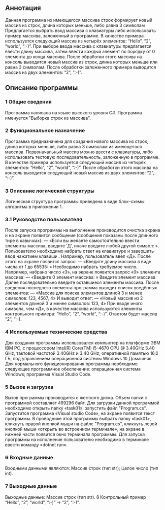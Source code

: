 ## Аннотация ##
Данная программа из имеющегося массива строк формирует новый массив из строк, длина которых меньше, либо равна 3 символам
  Предлагается выбрать ввод массива с клавиатуры либо использовать пример массива, заложенный в программе.
В качестве примера используется следующий массив из четырёх элементов:
“Hello”, “2”, “world”, “:-)”.
  При выборе ввода массива с клавиатуры предлагается ввести длину массива, затем ввести каждый элемент по порядку от 0 элемента до конца массива.
  После обработки этого массива на консоль выводится новый массив из строк, длина которых меньше или равна 3 символам. После обработки заложенного примера выводится массив из двух элементов: “2”, “:-)”.

## Описание программы ##

### 1 Общие сведения ###
Программа написана на языке высокого уровня С#. Программа именуется "Выборка строк из массива". 
### 2 Функциональное назначение ###
Программа предназначена для создания нового массива из строк, длина которых меньше, либо равна 3 символам из имеющегося массива. Первоначальный массив можно ввести с клавиатуры, либо использовать тестовую последовательность, заложенную в программе. В качестве примера используется следующий массив из четырёх элементов: “Hello”, “2”, “world”, “:-)”. После обработки этого массива на консоль выводится следующий новый массив из двух элементов: “2”, “:-)”. 
### 3 Описание логической структуры ###
Логическая структура программы приведена в виде блок–схемы алгоритма в приложении 1.
### 3.1 Руководство пользователя ###
После запуска программы на выполнение производится очистка экрана и на экране появится сообщение (сообщения показаны после длинного тире в кавычках): 
— «Если вы желаете самостоятельно ввести элементы массива, введите 'Д', иначе введите любой другой символ: ».
Пользователю необходимо набрать ответ на клавиатуре и завершить ввод нажатием клавиши <Enter>. 
Например, пользователь ввёл «Д».
После этого на экране появится запрос:
— «Введите длину массива в виде числа от 1 до 65535: »
Необходимо набрать требуемое число.
Например, набрано число «3», на экране появится запрос «0» элемента массива:
— «Введите 0 элемент массива: »
Введите элемент массива. 
Далее последовательно введите оставшиеся элементы массива.
После введения последнего элемента программа выводит список  введённых элементов: 
— «Массив для поиска элементов длиной 3 и менее символов: 
123, 4567, 4»
И выводит ответ:
— «Новый массив из 2 элементов длиной 3 и менее символов: 
123, 4»
При вводе иного символа, чем «Д», в качестве массива используются элементы контрольного примера: “Hello”, “2”, “world”, “:-)”. Ответом будет массив “2”, “:-).
### 4 Используемые технические средства ###
Для создания программы использовался компьютер на платформе ЭВМ IBM PC, с процессором Intel(R) Core(TM) i5-4670 CPU @ 3.40GHz   3.40 GHz, тактовой частотой 3.40GHz и  3.40 GHz, оперативной памятью 16,0 ГБ, под управлением операционной системы Windows 10 Домашняя.
Для нормального функционирования программы необходимо следующее программное обеспечение:
операционная система Windows; программа Visual Studio Code.
### 5 Вызов и загрузка ###
Вызов программы производится с жесткого диска. Объем папки с программой составляет 499296 байт.
Для загрузки данной программой необходимо открыть папку «task01», запустить файл "Program.cs". Запустится программа «Visual studio Code»,  на экране появится текст программы. В проводнике этой программы выбрать папку «task01», кликнуть правой кнопкой мыши на файле "Program.cs", кликнуть левой кнопкой мыши «открыть во встроенном терминале»,  на экране в нижней части появится окно терминала программы. Для запуска программы на исполнение пользователю необходимо в терминале ввести команду «dotnet run».
### 6 Входные данные ###
Входными данными являются:
Массив строк (тип str);
Целое число (тип int).
### 7 Выходные данные ###
Выходные данные:
Массив строк (тип str).
8 Контрольный пример
“Hello”, “2”, “world”, “:-)”  →  “2”, “:-)”.

